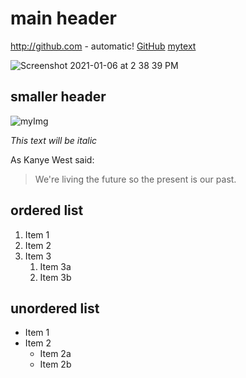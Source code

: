 # main header

http://github.com - automatic!
[GitHub](http://github.com)
[mytext](http://google.com)

![Screenshot 2021-01-06 at 2 38 39 PM](https://user-images.githubusercontent.com/22993048/103737456-410c2f00-502d-11eb-8108-fa4a4337ab1e.png)


## smaller header

![myImg](https://photographylife.com/wp-content/uploads/2017/05/img013-1200-copy.jpg)

*This text will be italic*

As Kanye West said:

> We're living the future so
> the present is our past.

## ordered list

1. Item 1
1. Item 2
1. Item 3
   1. Item 3a
   1. Item 3b
   
## unordered list

* Item 1
* Item 2
  * Item 2a
  * Item 2b
   
   
